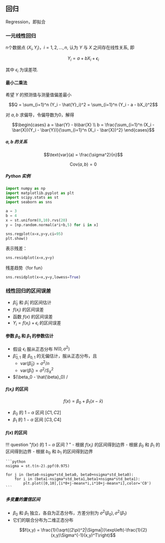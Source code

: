 ## 回归

Regression，即拟合

### 一元线性回归

n个数据点 $(X_i,Y_i)$，$i=1,2,...,n$, 认为 $Y$ 与 $X$ 之间存在线性关系, 即

$$Y_i = a + bX_i + \epsilon_i$$

其中 $\epsilon_i$ 为误差项.

#### 最小二乘法

希望 $Y$ 的预测值与测量值偏差最小

$$Q = \sum_{i=1}^n (Y_i - \hat{Y}_i)^2 = \sum_{i=1}^n (Y_i - a - bX_i)^2$$

对 $a,b$ 求偏导，令偏导数为0，解得

$$\begin{cases}
a = \bar{Y} - b\bar{X} \\
b = \frac{\sum_{i=1}^n (X_i - \bar{X})(Y_i - \bar{Y})}{\sum_{i=1}^n (X_i - \bar{X})^2}
\end{cases}$$

##### $a,b$ 的关系

$$\text{var}(a) = \frac{\sigma^2}{n}$$

<!-- $$\text{var}(b) = \frac{\sigma^2}{\sum_{i=1}^n (X_i - \bar{X})^2}$$ -->

$$\text{Cov}(a,b) = 0$$

##### Python 实例

```python
import numpy as np
import matplotlib.pyplot as plt
import scipy.stats as st
import seaborn as sns

a = 3
b = 4
x = st.uniform(0,10).rvs(20)
y = [np.random.normal(a*i+b,5) for i in x]

sns.regplot(x=x,y=y,ci=95)
plt.show()
```

表示残差：

```python
sns.residplot(x=x,y=y)
```

残差趋势（for fun）

```python
sns.residplot(x=x,y=y,lowess=True)
```

### 线性回归的区间误差

- $\hat{\beta}_0$ 和 $\hat{\beta}_1$ 的区间估计
- $f(x_i)$ 的区间误差
- 函数 $f(x)$ 的区间误差
- $Y_i = f(x_i) + \epsilon_i$ 的区间误差

#### 参数 $\beta_0$ 和 $\beta_1$ 的参数估计

- 假设 $\epsilon_i$ 服从正态分布 $N(0,\sigma^2)$
- $\hat{\beta}_{0,1}$ 是 $\beta_{0,1}$ 的无偏估计，服从正态分布，且
  - $\text{var}(\hat{\beta}_0) = \sigma^2/n$
  - $\text{var}(\hat{\beta}_1) = \sigma^2/S_X^2$
- $(\beta_0 - \hat{\beta}_0) / 


#### $f(x_i)$ 的区间

$$f(x) = \beta_0 + \beta_1 (x - \bar{x})$$

- $\beta_0$ 的 $1-\alpha$ 区间 $[C1,C2]$
- $\beta_1$ 的 $1-\alpha$ 区间 $[C3,C4]$

#### $f(x)$ 的区间

!!! question "$f(x)$ 的 $1-\alpha$ 区间？"
    - 根据 $f(x_i)$ 的区间得到边界
    - 根据 $\beta_0$ 和 $\beta_1$ 的区间得到边界
    - 根据 $b_0$ 和 $b_1$ 的区间得到边界

    ```python
    nsigma = st.t(n-2).ppf(0.975)

    for j in (beta0-nsigma*std_beta0, beta0+nsigma*std_beta0):
        for i in (beta1-nsigma*std_beta1,beta1+nsigma*std_beta1):
            plt.plot([0,10],[i*0+j-meanx*i,i*10+j-meanx*i],color='C0')
    ```

##### 多变量的置信区间

- $\beta_0$ 和 $\beta_1$ 独立，各自为正态分布，方差分别为 $\sigma^2(\beta_0),\sigma^2(\beta_1)$
- 它们的联合分布为二维正态分布

$$f(x,y) = \frac{1}{\sqrt{(2\pi)^2|\Sigma|}}\exp\left(-\frac{1}{2}(x,y)\Sigma^{-1}(x,y)^T\right)$$






